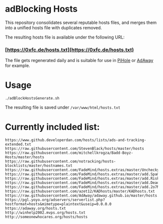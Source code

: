 # adBlocking Hosts

This repository consolidates several reputable hosts files, and merges them into a unified hosts file with duplicates removed.

The resulting hosts file is available under the following URL:

### [https://0xfc.de/hosts.txt](https://0xfc.de/hosts.txt)

The file gets regenerated daily and is suitable for use in [PiHole](https://pi-hole.net/) or [AdAway](https://adaway.org/) for example.

# Usage
```
./adBlockHostsGenerate.sh
```
The resulting file is saved under `/var/www/html/hosts.txt`
# Currently included list:
```
https://www.github.developerdan.com/hosts/lists/ads-and-tracking-extended.txt
https://raw.githubusercontent.com/StevenBlack/hosts/master/hosts
https://raw.githubusercontent.com/mitchellkrogza/Badd-Boyz-Hosts/master/hosts
https://raw.githubusercontent.com/notracking/hosts-blocklists/master/hostnames.txt
https://raw.githubusercontent.com/FadeMind/hosts.extras/master/UncheckyAds/hosts
https://raw.githubusercontent.com/FadeMind/hosts.extras/master/add.Spam/hosts
https://raw.githubusercontent.com/FadeMind/hosts.extras/master/add.Risk/hosts
https://raw.githubusercontent.com/FadeMind/hosts.extras/master/add.Dead/hosts
https://raw.githubusercontent.com/FadeMind/hosts.extras/master/add.2o7Net/hosts
https://raw.githubusercontent.com/azet12/KADhosts/master/KADhosts.txt
https://raw.githubusercontent.com/AdAway/adaway.github.io/master/hosts.txt
https://pgl.yoyo.org/adservers/serverlist.php?hostformat=hosts&mimetype=plaintext&useip=0.0.0.0
https://adaway.org/hosts.txt
http://winhelp2002.mvps.org/hosts.txt
http://someonewhocares.org/hosts/hosts
```
